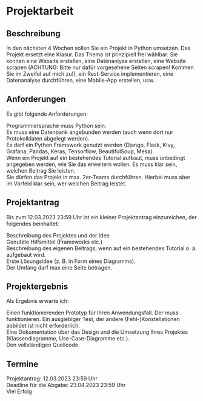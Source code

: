 # Projektarbeit

## Beschreibung
In den nächsten 4 Wochen sollen Sie ein Projekt in Python umsetzen. Das Projekt ersetzt eine Klasur. Das Thema ist prinzipiell frei wählbar. Sie können eine Website erstellen, eine Datenanlyse erstellen, eine Website scrapen (ACHTUNG: Bitte nur dafür vorgesehene Seiten scrapen! Kommen Sie im Zweifel auf mich zu!), ein Rest-Service implementieren, eine Datenanalyse durchführen, eine Mobile-App erstellen, usw.

## Anforderungen
Es gibt folgende Anforderungen:

Programmiersprache muss Python sein.<br>
Es muss eine Datenbank angebunden werden (auch wenn dort nur Protokolldaten abgelegt werden).<br>
Es darf ein Python Framework genutzt werden (Django, Flask, Kivy, Grafana, Pandas, Keras, Tensorflow, BeautifulSoup, Mesa).<br>
Wenn ein Projekt auf ein bestehendes Tutorial aufbaut, muss unbedingt angegeben werden, wie Sie das erweitern wollen. Es muss klar sein, welchen Beitrag Sie leisten.<br>
Sie dürfen das Projekt in max. 2er-Teams durchführen. Hierbei muss aber im Vorfeld klar sein, wer welchen Beitrag leistet.<br>

## Projektantrag
Bis zum 12.03.2023 23:59 Uhr ist ein kleiner Projektantrag einzureichen, der folgendes beinhaltet:<br>

Beschreibung des Projektes und der Idee<br>
Genutzte Hilfsmittel (Frameworks etc.)<br>
Beschreibung des eigenen Beitrags, wenn auf ein bestehendes Tutorial o. ä. aufgebaut wird.<br>
Erste Lösungsidee (z. B. in Form eines Diagramms).<br>
Der Umfang darf max eine Seite betragen.<br>

## Projektergebnis
Als Ergebnis erwarte ich:<br>

Einen funktionierenden Prototyp für Ihren Anwendungsfall. Der muss funktionieren. Ein ausgiebiger Test, der andere (Fehl-)Konstellationen abbildet ist nicht erforderlich.<br>
Eine Dokumentation über das Design und die Umsetzung Ihres Projektes (Klassendiagramme, Use-Case-Diagramme etc.).<br>
Den vollständigen Quellcode.<br>

## Termine
Projektantrag: 12.03.2023 23:59 Uhr<br>
Deadline für die Abgabe: 23.04.2023 23:59 Uhr<br>
Viel Erfolg<br>


